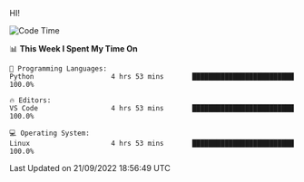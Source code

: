 HI! 
<!--START_SECTION:waka-->
![Code Time](http://img.shields.io/badge/Code%20Time-111%20hrs%201%20min-blue)

📊 **This Week I Spent My Time On** 

```text
💬 Programming Languages: 
Python                   4 hrs 53 mins       █████████████████████████   100.0%

🔥 Editors: 
VS Code                  4 hrs 53 mins       █████████████████████████   100.0%

💻 Operating System: 
Linux                    4 hrs 53 mins       █████████████████████████   100.0%

```


 Last Updated on 21/09/2022 18:56:49 UTC
<!--END_SECTION:waka-->
